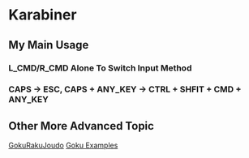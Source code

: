 # Karabiner

## My Main Usage

### L_CMD/R_CMD Alone To Switch Input Method

### CAPS -> ESC, CAPS + ANY_KEY -> CTRL + SHFIT + CMD + ANY_KEY

## Other More Advanced Topic

[GokuRakuJoudo](https://github.com/yqrashawn/GokuRakuJoudo)
[Goku Examples](https://github.com/yqrashawn/GokuRakuJoudo/blob/master/in-the-wild.md)


